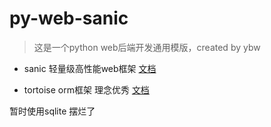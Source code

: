 # py-web-sanic

> 这是一个python web后端开发通用模版，created by ybw

- sanic 轻量级高性能web框架 [文档](sanic.dev/zh)

- tortoise orm框架 理念优秀 [文档](https://tortoise.github.io/)

暂时使用sqlite 摆烂了
